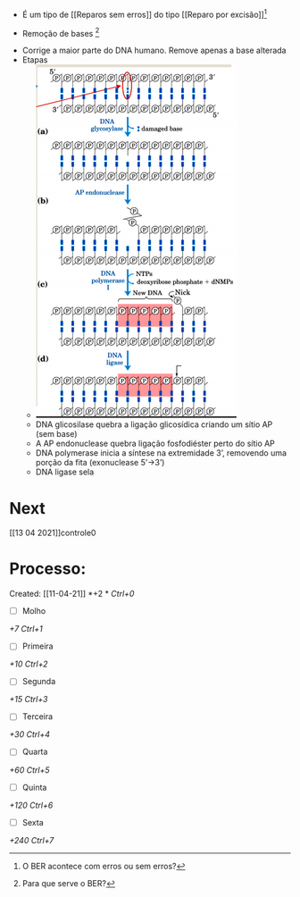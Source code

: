 + É um tipo de [[Reparos sem erros]] do tipo [[Reparo por excisão]][^751258]

[^751258]: O BER acontece com erros ou sem erros?

+ Remoção de bases [^441823]

[^441823]: Para que serve o BER?

+ Corrige a maior parte do DNA humano. Remove apenas a base alterada
+ Etapas
	+ ![Pasted image 20210407164855.png](Pasted%20image%2020210407164855.png)
	+ DNA glicosilase quebra a ligação glicosídica criando um sítio AP (sem base) 
	+ A AP endonuclease quebra ligação fosfodiéster perto do sítio AP 
	+ DNA polymerase inicia a síntese na extremidade 3’, removendo uma porção da fita (exonuclease 5’->3’) 
	+ DNA ligase sela

# Next
[[13 04 2021]]controle0
# Processo:
Created: [[11-04-21]]
*+2 *  *Ctrl+0*
- [ ] Molho  

*+7*  *Ctrl+1*

- [ ] Primeira 

*+10*  *Ctrl+2*

- [ ] Segunda

*+15*  *Ctrl+3*

- [ ] Terceira 

*+30*  *Ctrl+4*

- [ ] Quarta 

*+60*  *Ctrl+5*

- [ ] Quinta 

*+120*  *Ctrl+6*

- [ ] Sexta 

*+240*  *Ctrl+7*